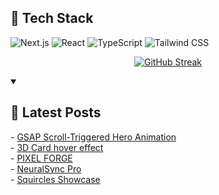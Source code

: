 ## 🚀 Tech Stack

![Next.js](https://img.shields.io/badge/Next.js-000000?style=for-the-badge&logo=next.js&logoColor=white)
![React](https://img.shields.io/badge/React-61DAFB?style=for-the-badge&logo=react&logoColor=black)
![TypeScript](https://img.shields.io/badge/TypeScript-3178C6?style=for-the-badge&logo=typescript&logoColor=white)
![Tailwind CSS](https://img.shields.io/badge/Tailwind_CSS-38B2AC?style=for-the-badge&logo=tailwind-css&logoColor=white)

<div align="center">

[![GitHub Streak](https://github-readme-streak-stats-eight.vercel.app/?user=badger3000&theme=tokyonight)](https://git.io/streak-stats)

</div>

<details open> 
 <summary><h2>📝 Latest Posts</h2></summary>
 <!-- BLOG-POST-LIST:START -->
- <a href="https://www.badger3000.com/codepen/gsap-scroll-triggered-hero-animation">GSAP Scroll-Triggered Hero Animation</a>
<br/>
- <a href="https://www.badger3000.com/codepen/3d-card-hover-effect">3D Card hover effect</a>
<br/>
- <a href="https://www.badger3000.com/codepen/pixel-forge">PIXEL FORGE</a>
<br/>
- <a href="https://www.badger3000.com/codepen/neuralsync-pro">NeuralSync Pro</a>
<br/>
- <a href="https://www.badger3000.com/codepen/squircles-showcase">Squircles Showcase</a>
<!-- BLOG-POST-LIST:END -->
</details>
